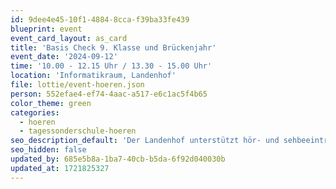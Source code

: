 ```yaml
---
id: 9dee4e45-10f1-4884-8cca-f39ba33fe439
blueprint: event
event_card_layout: as_card
title: 'Basis Check 9. Klasse und Brückenjahr'
event_date: '2024-09-12'
time: '10.00 - 12.15 Uhr / 13.30 - 15.00 Uhr'
location: 'Informatikraum, Landenhof'
file: lottie/event-hoeren.json
person: 552efae4-ef74-4aac-a517-e6c1ac5f4b65
color_theme: green
categories:
  - hoeren
  - tagessonderschule-hoeren
seo_description_default: 'Der Landenhof unterstützt hör- und sehbeeinträchtigte Kinder & Jugendliche in ihrem selbstbestimmten Leben durch Förderung ihrer Fähigkeiten & Entwicklung'
seo_hidden: false
updated_by: 685e5b8a-1ba7-40cb-b5da-6f92d040030b
updated_at: 1721825327
---
```

